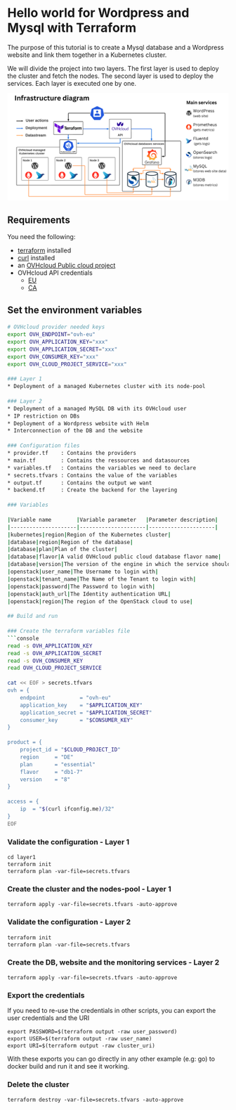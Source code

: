 # Hello world for Wordpress and Mysql with Terraform

The purpose of this tutorial is to create a Mysql database and a Wordpress website and link them together in a Kubernetes cluster.

We will divide the project into two layers. The first layer is used to deploy the cluster and fetch the nodes. The second layer is used to deploy the services. Each layer is executed one by one.

![Infrastructure diagram](./img/diagram.png)

## Requirements

You need the following:
* [terraform](https://www.terraform.io/) installed
* [curl](https://curl.se/) installed
* an [OVHcloud Public cloud project](https://www.ovhcloud.com/en/public-cloud/)
* OVHcloud API credentials
    * [EU](https://www.ovh.com/auth/?onsuccess=https%3A%2F%2Fwww.ovh.com%2Fauth%2FcreateToken%2F%3F)
    * [CA](https://ca.ovh.com/auth/?onsuccess=https%3A//ca.ovh.com%2Fauth%2FcreateToken%2F%3F)

## Set the environment variables

```bash
# OVHcloud provider needed keys
export OVH_ENDPOINT="ovh-eu"
export OVH_APPLICATION_KEY="xxx"
export OVH_APPLICATION_SECRET="xxx"
export OVH_CONSUMER_KEY="xxx"
export OVH_CLOUD_PROJECT_SERVICE="xxx"

### Layer 1
* Deployment of a managed Kubernetes cluster with its node-pool

### Layer 2
* Deployment of a managed MySQL DB with its OVHcloud user
* IP restriction on DBs
* Deployment of a Wordpress website with Helm
* Interconnection of the DB and the website

### Configuration files
* provider.tf    : Contains the providers
* main.tf        : Contains the ressources and datasources 
* variables.tf   : Contains the variables we need to declare
* secrets.tfvars : Contains the value of the variables
* output.tf      : Contains the output we want
* backend.tf     : Create the backend for the layering

### Variables

|Variable name        |Variable parameter   |Parameter description|
|---------------------|---------------------|---------------------|
|kubernetes|region|Region of the Kubernetes cluster|
|database|region|Region of the database|
|database|plan|Plan of the cluster|
|database|flavor|A valid OVHcloud public cloud database flavor name|
|database|version|The version of the engine in which the service should be deployed|
|openstack|user_name|The Username to login with|
|openstack|tenant_name|The Name of the Tenant to login with|
|openstack|password|The Password to login with|
|openstack|auth_url|The Identity authentication URL|
|openstack|region|The region of the OpenStack cloud to use|

## Build and run

### Create the terraform variables file
```console
read -s OVH_APPLICATION_KEY
read -s OVH_APPLICATION_SECRET
read -s OVH_CONSUMER_KEY
read OVH_CLOUD_PROJECT_SERVICE

cat << EOF > secrets.tfvars
ovh = {
    endpoint           = "ovh-eu"
    application_key    = "$APPLICATION_KEY"
    application_secret = "$APPLICATION_SECRET"
    consumer_key       = "$CONSUMER_KEY"
}

product = {
    project_id = "$CLOUD_PROJECT_ID"
    region     = "DE"
    plan       = "essential"
    flavor     = "db1-7"
    version    = "8"
}

access = {
    ip  = "$(curl ifconfig.me)/32"
}
EOF
```

### Validate the configuration - Layer 1

```console
cd layer1
terraform init
terraform plan -var-file=secrets.tfvars
```

### Create the cluster and the nodes-pool - Layer 1

```console
terraform apply -var-file=secrets.tfvars -auto-approve
```

### Validate the configuration - Layer 2

```console
terraform init
terraform plan -var-file=secrets.tfvars
```

### Create the DB, website and the monitoring services - Layer 2

```console
terraform apply -var-file=secrets.tfvars -auto-approve
```

### Export the credentials

If you need to re-use the credentials in other scripts, you can export the user credentials and the URI

```console
export PASSWORD=$(terraform output -raw user_password)
export USER=$(terraform output -raw user_name)
export URI=$(terraform output -raw cluster_uri)
```

With these exports you can go directly in any other example (e.g: go) to docker build and run it and see it working.

### Delete the cluster

```console
terraform destroy -var-file=secrets.tfvars -auto-approve
```